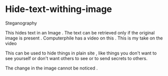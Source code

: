 # Hide-text-withing-image
Steganography

This hides text in an Image . The text can be retrieved only if the original image is present . Computerphile has a video on this . This is my take on the video

This can be used to hide things in plain site , like things you don't want to see yourself or don't want others to see or to send secrets to others.

The change in the image cannot be noticed .
